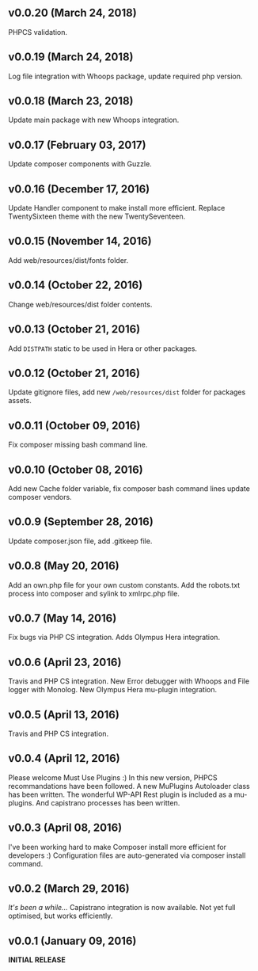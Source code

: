 ## v0.0.20 (March 24, 2018)
PHPCS validation.

## v0.0.19 (March 24, 2018)
Log file integration with Whoops package, update required php version.

## v0.0.18 (March 23, 2018)
Update main package with new Whoops integration.

## v0.0.17 (February 03, 2017)
Update composer components with Guzzle.

## v0.0.16 (December 17, 2016)
Update Handler component to make install more efficient.
Replace TwentySixteen theme with the new TwentySeventeen.

## v0.0.15 (November 14, 2016)
Add web/resources/dist/fonts folder.

## v0.0.14 (October 22, 2016)
Change web/resources/dist folder contents.

## v0.0.13 (October 21, 2016)
Add `DISTPATH` static to be used in Hera or other packages.

## v0.0.12 (October 21, 2016)
Update gitignore files, add new `/web/resources/dist` folder for packages assets.

## v0.0.11 (October 09, 2016)
Fix composer missing bash command line.

## v0.0.10 (October 08, 2016)
Add new Cache folder variable, fix composer bash command lines update composer vendors.

## v0.0.9 (September 28, 2016)
Update composer.json file, add .gitkeep file.

## v0.0.8 (May 20, 2016)
Add an own.php file for your own custom constants.
Add the robots.txt process into composer and sylink to xmlrpc.php file.

## v0.0.7 (May 14, 2016)
Fix bugs via PHP CS integration.
Adds Olympus Hera integration.

## v0.0.6 (April 23, 2016)
Travis and PHP CS integration.
New Error debugger with Whoops and File logger with Monolog.
New Olympus Hera mu-plugin integration.

## v0.0.5 (April 13, 2016)
Travis and PHP CS integration.

## v0.0.4 (April 12, 2016)
Please welcome Must Use Plugins :)
In this new version, PHPCS recommandations have been followed.
A new MuPlugins Autoloader class has been written.
The wonderful WP-API Rest plugin is included as a mu-plugins.
And capistrano processes has been written.

## v0.0.3 (April 08, 2016)
I've been working hard to make Composer install more efficient for developers :)
Configuration files are auto-generated via composer install command.

## v0.0.2 (March 29, 2016)
_It's been a while..._
Capistrano integration is now available. Not yet full optimised, but works efficiently.

## v0.0.1 (January 09, 2016)
**INITIAL RELEASE**

